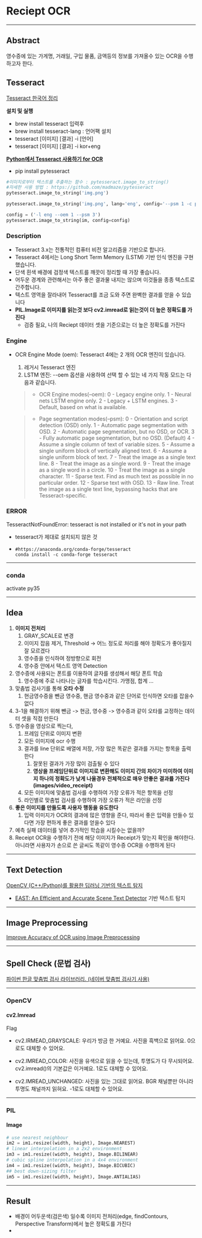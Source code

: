 # Reciept OCR

---

## Abstract
영수증에 있는 가게명, 거래일, 구입 물품, 금액등의 정보를 가져올수 있는 OCR을 수행하고자 한다.

## Tesseract

[Tesseract 한국어 정리](https://blog.naver.com/PostView.nhn?blogId=tommybee&logNo=221307497468&parentCategoryNo=&categoryNo=54&viewDate=&isShowPopularPosts=true&from=search)

**설치 및 실행**

- brew install tesseract 입력후
- brew install tesseract-lang : 언어팩 설치
- tesseract [이미지] [결과] -i [언어]
- tesseract [이미지] [결과] -i kor+eng

**[Python에서 Tesseract 사용하기 for OCR](https://junyoung-jamong.github.io/computer/vision,/ocr/2019/01/30/Python%EC%97%90%EC%84%9C-Tesseract%EB%A5%BC-%EC%9D%B4%EC%9A%A9%ED%95%B4-OCR-%EC%88%98%ED%96%89%ED%95%98%EA%B8%B0.html)**

- pip install pytesseract

```python
#이미지로부터 텍스트를 추출하는 함수 : pytesseract.image_to_string()
#자세한 사용 방법 : https://github.com/madmaze/pytesseract
pytesseract.image_to_string('img.png')

pytesseract.image_to_string('img.png', lang='eng', config='--psm 1 -c preserve_interword_spaces=1')

config = ('-l eng --oem 1 --psm 3')
pytesseract.image_to_string(im, config=config)
```

### Description

- Tesseract 3.x는 전통적인 컴퓨터 비전 알고리즘을 기반으로 합니다.
- Tesseract 4에서는 Long Short Term Memory (LSTM) 기반 인식 엔진을 구현했습니다.
- 단색 흰색 배경에 검정색 텍스트를 깨끗이 정리할 때 가장 좋습니다.
- 어두운 경계와 관련해서는 아주 좋은 결과물 내지는 않으며 이것들을 종종 텍스트로 간주합니다.
- 텍스트 영역을 잘라내어 Tesseract를 조금 도와 주면 완벽한 결과를 얻을 수 있습니다
- **PIL.Image로 이미지를 읽는것 보다 cv2.imread로 읽는것이 더 높은 정확도를 가진다**
  - 검증 필요, 나의 Reciept 데이터 셋을 기준으로는 더 높은 정확도를 가진다

### Engine

- OCR Engine Mode (oem): Tesseract 4에는 2 개의 OCR 엔진이 있습니다.
   1) 레거시 Tesseract 엔진
   2) LSTM 엔진: --oem 옵션을 사용하여 선택 할 수 있는 네 가지 작동 모드는 다음과 같습니다.

  > - OCR Engine modes(–oem):
  >   0 - Legacy engine only.
  >   1 - Neural nets LSTM engine only.
  >   2 - Legacy + LSTM engines.
  >   3 - Default, based on what is available.

  > - Page segmentation modes(–psm):
  >   0 - Orientation and script detection (OSD) only.
  >   1 - Automatic page segmentation with OSD.
  >   2 - Automatic page segmentation, but no OSD, or OCR.
  >   3 - Fully automatic page segmentation, but no OSD. (Default)
  >   4 - Assume a single column of text of variable sizes.
  >   5 - Assume a single uniform block of vertically aligned text.
  >   6 - Assume a single uniform block of text.
  >   7 - Treat the image as a single text line.
  >   8 - Treat the image as a single word.
  >   9 - Treat the image as a single word in a circle.
  >   10 - Treat the image as a single character.
  >   11 - Sparse text. Find as much text as possible in no particular order.
  >   12 - Sparse text with OSD.
  >   13 - Raw line. Treat the image as a single text line, bypassing hacks that are Tesseract-specific.

### ERROR

TesseractNotFoundError: tesseract is not installed or it's not in your path

 - tesseract가 제대로 설치되지 않은 것

 - ```
   #https://anaconda.org/conda-forge/tesseract
   conda install -c conda-forge tesseract
   ```

---

### conda

activate py35

---

## Idea

1. **이미지 전처리**
   1. GRAY_SCALE로 변경
   2. 이미지 잡음 제거, Threshold -> 어느 정도로 처리를 해야 정확도가 좋아질지 잘 모르겠다
   3. 영수증을 인식하여 정방향으로 회전
   4. 영수증 안에서 텍스트 영역 Detection
2. 영수증에 사용되는 폰트를 이용하여 글자를 생성해서 해당 폰트 학습
   1. 영수증에 주로 나타나는 글자를 학습시킨다. 가맹점, 합계 ...
3. 맞춤법 검사기를 통해 **오타 수정**
   1. 현금영수증을 뺀금 영수중, 핸금 영수중과 같은 단어로 인식하면 오타를 잡을수 없다
4. 3-1을 해결하기 위해 뺀금 -> 현금, 영수중 -> 영수증과 같이 오타를 교정하는 데이터 셋을 직접 만든다
5. 영수증을 영상으로 찍는다, 
   1. 프레임 단위로 이미지 변환
   2. 모든 이미지에 ocr 수행
   3. 결과를 line 단위로 배열에 저장, 가장 많은 똑같은 결과를 가지는 항목을 출력한다
      1. 잘못된 결과가 가장 많이 검출될 수 있다
      2. **영상을 프레임단위로 이미지로 변환해도 이미지 간의 차이가 미미하여 이미지 하나의 정확도가 낮게 나올경우 전체적으로 매우 안좋은 결과를 가진다 (images/video_receipt)**
   4. 모든 이미지에 맞춤법 검사를 수행하여 가장 오류가 적은 항목을 선정
   5. 라인별로 맞춤법 검사를 수행하여 가장 오류가 적은 라인을 선정
6. **좋은 이미지를 만들도록 사용자 행동을 유도한다**
   1. 입력 이미지가 OCR의 결과에 많은 영향을 준다, 따라서 좋은 입력을 만들수 있다면 가장 편하게 좋은 결과를 얻을수 있다
7. 예측 실패 데이터를 넣어 추가적인 학습을 시킬수는 없을까?
8. Receipt OCR을 수행하기 전에 해당 이미지가 Receipt가 맞는지 확인을 해야한다. 아니라면 사용자가 손으로 쓴 글씨도 똑같이 영수증 OCR을 수행하게 된다

---

## Text Detection

[OpenCV (C++/Python)를 활용한 딥러닝 기반의 텍스트 탐지](https://blog.naver.com/PostView.nhn?blogId=tommybee&logNo=221650194118&parentCategoryNo=&categoryNo=157&viewDate=&isShowPopularPosts=true&from=search#)

-  [EAST: An Efficient and Accurate Scene Text Detector](https://arxiv.org/abs/1704.03155v2) 기반 텍스트 탐지

  

---

## Image Preprocessing

[Improve Accuracy of OCR using Image Preprocessing](https://medium.com/cashify-engineering/improve-accuracy-of-ocr-using-image-preprocessing-8df29ec3a033)

---

## Spell Check (문법 검사)

[파이썬 한글 맞춤법 검사 라이브러리. (네이버 맞춤법 검사기 사용)](https://github.com/ssut/py-hanspell)

---

### OpenCV

#### cv2.Imread 

Flag

- cv2.IRMEAD_GRAYSCALE: 우리가 방금 한 거예요. 사진을 흑백으로 읽어요. 0으로도 대체할 수 있어요.

- cv2.IMREAD_COLOR: 사진을 유색으로 읽을 수 있는데, 투명도가 다 무시되어요. cv2.imread()의 기본값은 이거예요. 1로도 대체할 수 있어요.

- cv2.IMREAD_UNCHANGED: 사진을 있는 그대로 읽어요. BGR 채널뿐만 아니라 투명도 채널까지 읽혀요. -1로도 대체할 수 있어요.

---

### PIL

#### Image

```python
# use nearest neighbour
im2 = im1.resize((width, height), Image.NEAREST)      
# linear interpolation in a 2x2 environment
im3 = im1.resize((width, height), Image.BILINEAR)
# cubic spline interpolation in a 4x4 environment
im4 = im1.resize((width, height), Image.BICUBIC)      
## best down-sizing filter
im5 = im1.resize((width, height), Image.ANTIALIAS)    
```



---

## Result

- 배경이 어두운색(검은색) 일수록 이미지 전처리(edge, findContours, Perspective Transform)에서 높은 정확도를 가진다
- 
